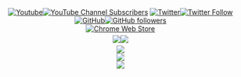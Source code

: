 <div align="center"><div align="center"><a href="https://www.youtube.com/channel/UCYg_Xk6aHG_FKaYiRi0wmEg?sub_confirmation=1"><img alt="Youtube" title="Youtube" src="https://img.shields.io/badge/-youtube-gray?style=for-the-badge&logo=youtube&logoColor=white"/><img alt="YouTube Channel Subscribers" src="https://img.shields.io/youtube/channel/subscribers/UCYg_Xk6aHG_FKaYiRi0wmEg?label=%20&style=for-the-badge"/></a>
<a href="https://twitter.com/intent/follow?screen_name=SagiriHimoto"><img alt="Twitter" title="Twitter" src="https://img.shields.io/badge/-Twitter-gray?style=for-the-badge&logo=twitter&logoColor=white"/><img alt="Twitter Follow" src="https://img.shields.io/twitter/follow/SagiriHimoto?color=1DA1F2&label=%20&style=for-the-badge"></a>
<a href="https://github.com/SagiriHimoto/"><img alt="GitHub" title="GitHub" src="https://img.shields.io/badge/-GitHub-gray?style=for-the-badge&logo=github&logoColor=white"/><img alt="GitHub followers" src="https://img.shields.io/github/followers/SagiriHimoto?color=lightgray&label=%20&style=for-the-badge"></a></div>
<div align="center"><a href="https://chrome.google.com/webstore/detail/pony-importer/gldfiobnglilbkgbbahifeikpngcjmme"><img alt="Chrome Web Store" src="https://img.shields.io/chrome-web-store/rating/gldfiobnglilbkgbbahifeikpngcjmme?color=red&label=Pony%20importer&logo=google&logoColor=white&style=for-the-badge"></a></div>
<div align="center" style="margin:5px;"><a href="https://github.com/SagiriHimoto/"><img src="https://github-readme-stats.vercel.app/api/pin/?username=SagiriHimoto&repo=sagirihimoto.github.io"/><img src="https://github-readme-stats.vercel.app/api/pin/?username=SagiriHimoto&repo=Pony-UI-Plugin"/></a></div>
<div align="center"><a href="https://github.com/SagiriHimoto/"><img src="https://github-readme-stats.vercel.app/api?username=SagiriHimoto&show_icons=true"/></a></div>
<div align="center"><a href="https://github.com/SagiriHimoto/"><img src="https://github-readme-streak-stats.herokuapp.com/?user=SagiriHimoto"/></a></div>
<div align="center"><a href="https://github.com/SagiriHimoto/"><img src="https://github-readme-stats.vercel.app/api/top-langs?username=Sagirihimoto"/></a></div>
<!-- <a href="https://discord.gg/fPrdqh3Zfu" alt="Dev Pro Tips Discussion & Support Server"><img src="https://img.shields.io/badge/-Discord-7289DA?style=for-the-badge&logo=discord&logoColor=white"/></a> -->
